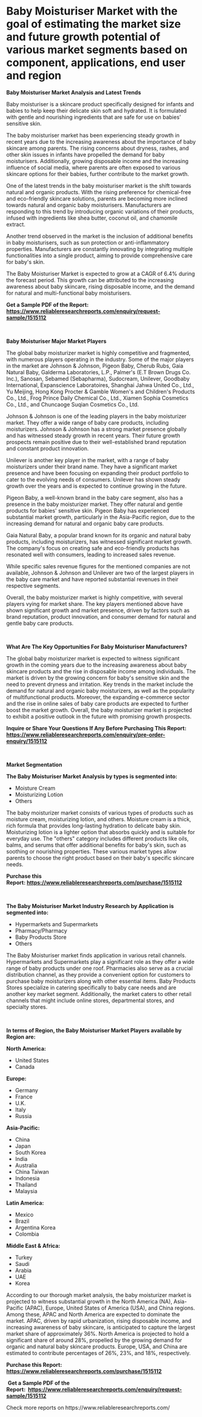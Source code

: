 <p><h1>Baby Moisturiser Market with the goal of estimating the market size and future growth potential of various market segments based on component, applications, end user and region</h1></p><p><strong>Baby Moisturiser Market Analysis and Latest Trends</strong></p>
<p><p>Baby moisturiser is a skincare product specifically designed for infants and babies to help keep their delicate skin soft and hydrated. It is formulated with gentle and nourishing ingredients that are safe for use on babies' sensitive skin.</p><p>The baby moisturiser market has been experiencing steady growth in recent years due to the increasing awareness about the importance of baby skincare among parents. The rising concerns about dryness, rashes, and other skin issues in infants have propelled the demand for baby moisturisers. Additionally, growing disposable income and the increasing influence of social media, where parents are often exposed to various skincare options for their babies, further contribute to the market growth.</p><p>One of the latest trends in the baby moisturiser market is the shift towards natural and organic products. With the rising preference for chemical-free and eco-friendly skincare solutions, parents are becoming more inclined towards natural and organic baby moisturisers. Manufacturers are responding to this trend by introducing organic variations of their products, infused with ingredients like shea butter, coconut oil, and chamomile extract.</p><p>Another trend observed in the market is the inclusion of additional benefits in baby moisturisers, such as sun protection or anti-inflammatory properties. Manufacturers are constantly innovating by integrating multiple functionalities into a single product, aiming to provide comprehensive care for baby's skin.</p><p>The Baby Moisturiser Market is expected to grow at a CAGR of 6.4% during the forecast period. This growth can be attributed to the increasing awareness about baby skincare, rising disposable income, and the demand for natural and multi-functional baby moisturisers.</p></p>
<p><strong>Get a Sample PDF of the Report:&nbsp; <a href="https://www.reliableresearchreports.com/enquiry/request-sample/1515112">https://www.reliableresearchreports.com/enquiry/request-sample/1515112</a></strong></p>
<p>&nbsp;</p>
<p><strong>Baby Moisturiser Major Market Players</strong></p>
<p><p>The global baby moisturizer market is highly competitive and fragmented, with numerous players operating in the industry. Some of the major players in the market are Johnson & Johnson, Pigeon Baby, Cherub Rubs, Gaia Natural Baby, Galderma Laboratories, L.P., Palmer's (E.T Brown Drugs Co. Inc.), Sanosan, Sebamed (Sebapharma), Sudocream, Unilever, Goodbaby International, Expanscience Laboratoires, Shanghai Jahwa United Co., Ltd., Yu Meijing, Hong Kong Procter & Gamble Women's and Children's Products Co., Ltd., Frog Prince Daily Chemical Co., Ltd., Xiamen Sophia Cosmetics Co., Ltd., and Chuncaoge Suqian Cosmetics Co., Ltd.</p><p>Johnson & Johnson is one of the leading players in the baby moisturizer market. They offer a wide range of baby care products, including moisturizers. Johnson & Johnson has a strong market presence globally and has witnessed steady growth in recent years. Their future growth prospects remain positive due to their well-established brand reputation and constant product innovation.</p><p>Unilever is another key player in the market, with a range of baby moisturizers under their brand name. They have a significant market presence and have been focusing on expanding their product portfolio to cater to the evolving needs of consumers. Unilever has shown steady growth over the years and is expected to continue growing in the future.</p><p>Pigeon Baby, a well-known brand in the baby care segment, also has a presence in the baby moisturizer market. They offer natural and gentle products for babies' sensitive skin. Pigeon Baby has experienced substantial market growth, particularly in the Asia-Pacific region, due to the increasing demand for natural and organic baby care products.</p><p>Gaia Natural Baby, a popular brand known for its organic and natural baby products, including moisturizers, has witnessed significant market growth. The company's focus on creating safe and eco-friendly products has resonated well with consumers, leading to increased sales revenue.</p><p>While specific sales revenue figures for the mentioned companies are not available, Johnson & Johnson and Unilever are two of the largest players in the baby care market and have reported substantial revenues in their respective segments.</p><p>Overall, the baby moisturizer market is highly competitive, with several players vying for market share. The key players mentioned above have shown significant growth and market presence, driven by factors such as brand reputation, product innovation, and consumer demand for natural and gentle baby care products.</p></p>
<p>&nbsp;</p>
<p><strong>What Are The Key Opportunities For Baby Moisturiser Manufacturers?</strong></p>
<p><p>The global baby moisturizer market is expected to witness significant growth in the coming years due to the increasing awareness about baby skincare products and the rise in disposable income among individuals. The market is driven by the growing concern for baby's sensitive skin and the need to prevent dryness and irritation. Key trends in the market include the demand for natural and organic baby moisturizers, as well as the popularity of multifunctional products. Moreover, the expanding e-commerce sector and the rise in online sales of baby care products are expected to further boost the market growth. Overall, the baby moisturizer market is projected to exhibit a positive outlook in the future with promising growth prospects.</p></p>
<p><strong>Inquire or Share Your Questions If Any Before Purchasing This Report: <a href="https://www.reliableresearchreports.com/enquiry/pre-order-enquiry/1515112">https://www.reliableresearchreports.com/enquiry/pre-order-enquiry/1515112</a></strong></p>
<p>&nbsp;</p>
<p><strong>Market Segmentation</strong></p>
<p><strong>The Baby Moisturiser Market Analysis by types is segmented into:</strong></p>
<p><ul><li>Moisture Cream</li><li>Moisturizing Lotion</li><li>Others</li></ul></p>
<p><p>The baby moisturizer market consists of various types of products such as moisture cream, moisturizing lotion, and others. Moisture cream is a thick, rich formula that provides long-lasting hydration to delicate baby skin. Moisturizing lotion is a lighter option that absorbs quickly and is suitable for everyday use. The "others" category includes different products like oils, balms, and serums that offer additional benefits for baby's skin, such as soothing or nourishing properties. These various market types allow parents to choose the right product based on their baby's specific skincare needs.</p></p>
<p><strong>Purchase this Report:&nbsp;<a href="https://www.reliableresearchreports.com/purchase/1515112">https://www.reliableresearchreports.com/purchase/1515112</a></strong></p>
<p>&nbsp;</p>
<p><strong>The Baby Moisturiser Market Industry Research by Application is segmented into:</strong></p>
<p><ul><li>Hypermarkets and Supermarkets</li><li>Pharmacy/Pharmacy</li><li>Baby Products Store</li><li>Others</li></ul></p>
<p><p>The Baby Moisturiser market finds application in various retail channels. Hypermarkets and Supermarkets play a significant role as they offer a wide range of baby products under one roof. Pharmacies also serve as a crucial distribution channel, as they provide a convenient option for customers to purchase baby moisturizers along with other essential items. Baby Products Stores specialize in catering specifically to baby care needs and are another key market segment. Additionally, the market caters to other retail channels that might include online stores, departmental stores, and specialty stores.</p></p>
<p>&nbsp;</p>
<p><strong>In terms of Region, the Baby Moisturiser Market Players available by Region are:</strong></p>
<p>
    <p> <strong> North America: </strong>
        <ul>
            <li>United States</li>
            <li>Canada</li>
        </ul>
        </p> 
    <p> <strong> Europe: </strong>
        <ul>
            <li>Germany</li>
            <li>France</li>
            <li>U.K.</li>
            <li>Italy</li>
            <li>Russia</li>
        </ul>
        </p> 
    <p> <strong> Asia-Pacific: </strong>
        <ul>
            <li>China</li>
            <li>Japan</li>
            <li>South Korea</li>
            <li>India</li>
            <li>Australia</li>
            <li>China Taiwan</li>
            <li>Indonesia</li>
            <li>Thailand</li>
            <li>Malaysia</li>
        </ul>
        </p> 
    <p> <strong> Latin America: </strong>
        <ul>
            <li>Mexico</li>
            <li>Brazil</li>
            <li>Argentina Korea</li>
            <li>Colombia</li>
        </ul>
        </p> 
    <p> <strong> Middle East & Africa: </strong>
        <ul>
            <li>Turkey</li>
            <li>Saudi</li>
            <li>Arabia</li>
            <li>UAE</li>
            <li>Korea</li>
        </ul>
    </p>
    </p>
<p><p>According to our thorough market analysis, the baby moisturizer market is projected to witness substantial growth in the North America (NA), Asia-Pacific (APAC), Europe, United States of America (USA), and China regions. Among these, APAC and North America are expected to dominate the market. APAC, driven by rapid urbanization, rising disposable income, and increasing awareness of baby skincare, is anticipated to capture the largest market share of approximately 36%. North America is projected to hold a significant share of around 28%, propelled by the growing demand for organic and natural baby skincare products. Europe, USA, and China are estimated to contribute percentages of 26%, 23%, and 18%, respectively.</p></p>
<p><strong>Purchase this Report: <a href="https://www.reliableresearchreports.com/purchase/1515112">https://www.reliableresearchreports.com/purchase/1515112</a></strong></p>
<p>&nbsp;<strong>Get a Sample PDF of the Report:&nbsp;&nbsp;<a href="https://www.reliableresearchreports.com/enquiry/request-sample/1515112">https://www.reliableresearchreports.com/enquiry/request-sample/1515112</a></strong></p>
<p><strong></strong></p>
<p>Check more reports on https://www.reliableresearchreports.com/</p>
